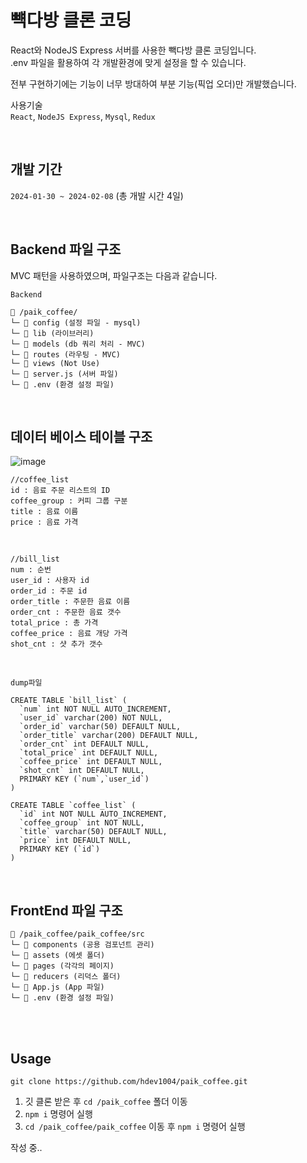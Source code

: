 # 뺵다방 클론 코딩

React와 NodeJS Express 서버를 사용한 빽다방 클론 코딩입니다. <br/>
.env 파일을 활용하여 각 개발환경에 맞게 설정을 할 수 있습니다.

전부 구현하기에는 기능이 너무 방대하여 부분 기능(픽업 오더)만 개발했습니다.

사용기술 <br/>
`React`, `NodeJS Express`, `Mysql`, `Redux`

<br/>


## 개발 기간
`2024-01-30 ~ 2024-02-08` (총 개발 시간 4일)

<br/>

## Backend 파일 구조

MVC 패턴을 사용하였으며, 파일구조는 다음과 같습니다.

`Backend`

```shell
📁 /paik_coffee/
└─ 📁 config (설정 파일 - mysql)
└─ 📁 lib (라이브러리)
└─ 📁 models (db 쿼리 처리 - MVC)
└─ 📁 routes (라우팅 - MVC)
└─ 📁 views (Not Use)
└─ 📜 server.js (서버 파일)
└─ 📜 .env (환경 설정 파일)
```

<br/>

## 데이터 베이스 테이블 구조

![image](https://github.com/hdev1004/paik_coffee/assets/59737252/069dfb45-acb1-4aaf-bc41-1f9764b8d37b)

```shell
//coffee_list
id : 음료 주문 리스트의 ID
coffee_group : 커피 그룹 구분
title : 음료 이름
price : 음료 가격 
```

<br/>

```shell
//bill_list
num : 순번
user_id : 사용자 id
order_id : 주문 id
order_title : 주문한 음료 이름
order_cnt : 주문한 음료 갯수
total_price : 총 가격
coffee_price : 음료 개당 가격
shot_cnt : 샷 추가 갯수 
```

<br/>

`dump파일`

```
CREATE TABLE `bill_list` (
  `num` int NOT NULL AUTO_INCREMENT,
  `user_id` varchar(200) NOT NULL,
  `order_id` varchar(50) DEFAULT NULL,
  `order_title` varchar(200) DEFAULT NULL,
  `order_cnt` int DEFAULT NULL,
  `total_price` int DEFAULT NULL,
  `coffee_price` int DEFAULT NULL,
  `shot_cnt` int DEFAULT NULL,
  PRIMARY KEY (`num`,`user_id`)
)

CREATE TABLE `coffee_list` (
  `id` int NOT NULL AUTO_INCREMENT,
  `coffee_group` int NOT NULL,
  `title` varchar(50) DEFAULT NULL,
  `price` int DEFAULT NULL,
  PRIMARY KEY (`id`)
)
```

<br/>

## FrontEnd 파일 구조

```shell
📁 /paik_coffee/paik_coffee/src
└─ 📁 components (공용 검포넌트 관리)
└─ 📁 assets (에셋 폴더)
└─ 📁 pages (각각의 페이지)
└─ 📁 reducers (리덕스 폴더)
└─ 📜 App.js (App 파일)
└─ 📜 .env (환경 설정 파일)
```

<br/>
<br/>

## Usage

```shell
git clone https://github.com/hdev1004/paik_coffee.git
```

1. 깃 클론 받은 후 `cd /paik_coffee` 폴더 이동
2. `npm i` 명령어 실행
3. `cd /paik_coffee/paik_coffee` 이동 후 `npm i` 명령어 실행

작성 중..
